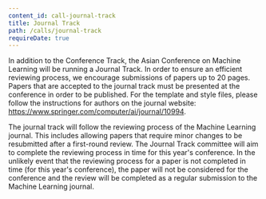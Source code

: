 ```yaml
---
content_id: call-journal-track
title: Journal Track
path: /calls/journal-track
requireDate: true
---
```


In addition to the Conference Track, the Asian Conference on Machine Learning will be running a Journal Track. In order to ensure an efficient reviewing process, we encourage submissions of papers up to 20 pages. Papers that are accepted to the journal track must be presented at the conference in order to be published.
For the template and style files, please follow the instructions for authors on the journal website: https://www.springer.com/computer/ai/journal/10994.

The journal track will follow the reviewing process of the Machine Learning journal. This includes allowing papers that require minor changes to be resubmitted after a first-round review. The Journal Track committee will aim to complete the reviewing process in time for this year's conference. In the unlikely event that the reviewing process for a paper is not completed in time (for this year's conference), the paper will not be considered for the conference and the review will be completed as a regular submission to the Machine Learning journal.